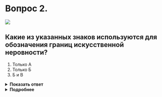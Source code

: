 # Вопрос 2.

![](https://s.drom.ru/i24227/pdd/tickets/2016/1542608852.jpg)

## Какие из указанных знаков используются для обозначения границ искусственной неровности?

1. Только А
2. Только Б
3. Б и В

<details>
<summary><b>Показать ответ</b></summary>
Правильный ответ: 1
</details>
<details>
<summary><b>Подробнее</b></summary>
Знак «А» – 5.20 «Искусственная неровность» обозначает границу искусственной неровности («лежащий полицейский»). Знак устанавливается на ближайшей границе искусственной неровности относительно приближающихся Т.С.
(«Дорожные знаки»)
</details>